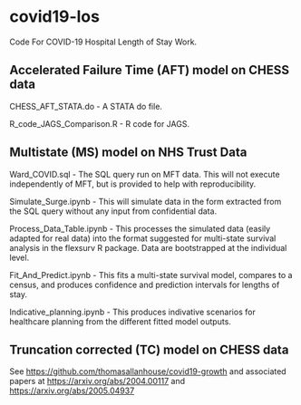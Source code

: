 # covid19-los

Code For COVID-19 Hospital Length of Stay Work.

## Accelerated Failure Time (AFT) model on CHESS data

CHESS_AFT_STATA.do - A STATA do file.

R_code_JAGS_Comparison.R - R code for JAGS.

## Multistate (MS) model on NHS Trust Data

Ward_COVID.sql - The SQL query run on MFT data. This will not execute independently of MFT, but is provided to help with reproducibility.

Simulate_Surge.ipynb - This will simulate data in the form extracted from the SQL query without any input from confidential data.

Process_Data_Table.ipynb - This processes the simulated data (easily adapted for real data) into the format suggested for multi-state survival analysis in the flexsurv R package. Data are bootstrapped at the individual level.

Fit_And_Predict.ipynb - This fits a multi-state survival model, compares to a census, and produces confidence and prediction intervals for lengths of stay.

Indicative_planning.ipynb - This produces indivative scenarios for healthcare planning from the different fitted model outputs.

## Truncation corrected (TC) model on CHESS data

See https://github.com/thomasallanhouse/covid19-growth and associated papers at https://arxiv.org/abs/2004.00117 and https://arxiv.org/abs/2005.04937
